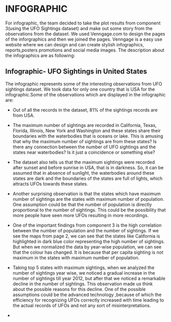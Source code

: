 # INFOGRAPHIC
  For infographic, the team decided to take the plot results from component 3(using the UFO Sightings dataset) and make out some story 
  from the observations from the dataset. We used Venngage.com to design the pages of the inforgraphics and then we joined the pages. Venngage is a easy use website where we can design and can create stylish infographics, reports,posters promotions and social media images. The description about the infographics are as following:
  
 ## Infographic- UFO Sightings in United States
   The infographic represents some of the interesting observations from UFO sightings dataset. We took data for only one country that is USA for the infographic.Some of the observations which are displayed in the infographic are:
 * Out of all the records in the dataset, 81% of the sightings records are from USA.
 * The maximum number of sightings are recorded in California, Texas, Florida, Illinois, New York and Washington and these states share their boundaries with the waterbodies that is oceans or lake. This is amusing that why the maximum number of sightings are from these states? Is there any connection between the number of UFO sightings and the states near waterbodies? Is it just a coincidence or something else?
 * The dataset also tells us that the maximum sightings were recorded after sunset and before sunrise in USA, that is in darkness. So, it can be assumed that in absence of sunlight, the waterbodies around these states are dark and the boundaries of the states are full of lights, which attracts UFOs towards these states.
  * Another surprising observation is that the states which have maximum number of sightings are the states with maximum number of population. One assumption could be that the number of population is directly proportional to the number of sightings. This could be the possibility that more people have seen more UFOs resulting in more recordings.
* One of the important findings from component 3 is the high correlation between the number of population and the number of sightings. If we see the maps from page 2, we can see that the states like California is highlighted in dark blue color representing the high number of sightings. But when we normalized the data by year-wise population, we can see that the colour has changed. It is because that per capita sighting is not maximum in the states with maximum number of population. 
* Taking top 5 states with maximum sightings, when we analyzed the number of sightings year wise, we noticed a gradual increase in the number of sightings till year 2012, but after that we noticed a remarkable decline in the number of sightings. This observation made us think about the possible reasons for this decline. One of the possible assumptions could be the advanced technology ,because of which the efficiency for recognizing UFOs correctly increased with time leading to the actual records of UFOs and not any sort of misinterpretations.

 * 
 
   
